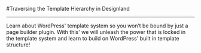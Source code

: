 #Traversing the Template Hierarchy in Designland

---

Learn about WordPress' template system so you won’t be bound by just a page builder plugin. With this' we will unleash the power that is locked in the template system and learn to build on WordPress' built in template structure!
